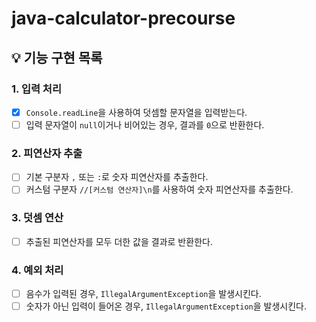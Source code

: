 # java-calculator-precourse

## 💡 기능 구현 목록
### 1. 입력 처리
- [X] `Console.readLine`을 사용하여 덧셈할 문자열을 입력받는다.
- [ ] 입력 문자열이 `null`이거나 비어있는 경우, 결과를 `0`으로 반환한다.

### 2. 피연산자 추출
- [ ] 기본 구분자 `,` 또는 `:`로 숫자 피연산자를 추출한다.
- [ ] 커스텀 구분자 `//[커스텀 연산자]\n`를 사용하여 숫자 피연산자를 추출한다.

### 3. 덧셈 연산
- [ ] 추출된 피연산자를 모두 더한 값을 결과로 반환한다.

### 4. 예외 처리
- [ ] 음수가 입력된 경우, `IllegalArgumentException`을 발생시킨다.
- [ ] 숫자가 아닌 입력이 들어온 경우, `IllegalArgumentException`을 발생시킨다.